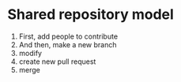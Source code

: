 # Shared repository model

1. First, add people to contribute
2. And then, make a new branch
3. modify
4. create new pull request
5. merge
